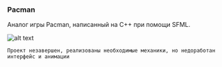 ### Pacman

Аналог игры Pacman, написанный на С++ при помощи SFML.

![alt text](https://github.com/EverHappens/mipt_tp_project/blob/checkpoint_3/image.png)

`Проект незавершен, реализованы необходимые механики, но недоработан интерфейс и анимации`
